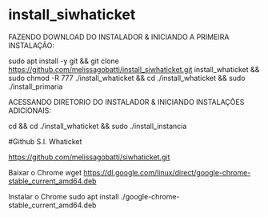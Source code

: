 # install_siwhaticket
FAZENDO DOWNLOAD DO INSTALADOR & INICIANDO A PRIMEIRA INSTALAÇÃO:

sudo apt install -y git && git clone https://github.com/melissagobatti/install_siwhaticket.git install_whaticket &&  sudo chmod -R 777 ./install_whaticket && cd ./install_whaticket && sudo ./install_primaria

ACESSANDO DIRETORIO DO INSTALADOR & INICIANDO INSTALAÇÕES ADICIONAIS:

cd && cd ./install_whaticket && sudo ./install_instancia

#Github S.I. Whaticket

https://github.com/melissagobatti/siwhaticket.git

Baixar o Chrome
wget https://dl.google.com/linux/direct/google-chrome-stable_current_amd64.deb

Instalar o Chrome
sudo apt install ./google-chrome-stable_current_amd64.deb
